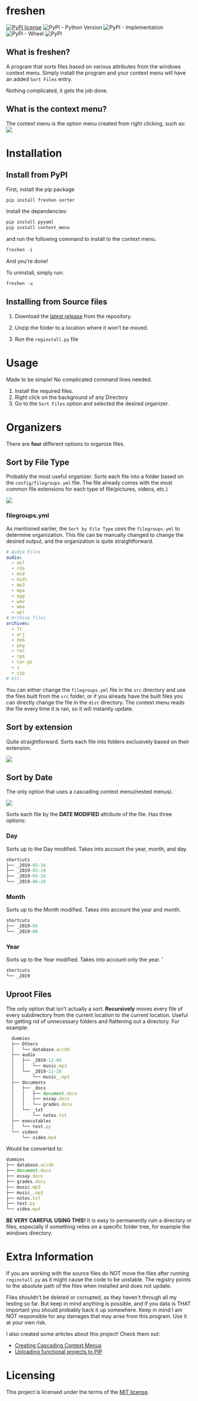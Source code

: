 # freshen

[![PyPI license](https://img.shields.io/pypi/l/ansicolortags.svg)](https://pypi.python.org/pypi/ansicolortags/)
![PyPI - Python Version](https://img.shields.io/pypi/pyversions/freshen-sorter)
![PyPI - Implementation](https://img.shields.io/pypi/implementation/freshen-sorter)
![PyPI - Wheel](https://img.shields.io/pypi/wheel/freshen-sorter)
![PyPI](https://img.shields.io/pypi/v/freshen-sorter)

## What is freshen?

A program that sorts files based on various attributes from the windows context menu. Simply install the program and your context menu will have an added `Sort Files` entry.

Nothing complicated, it gets the job done.

## What is the context menu?

The context menu is the option menu created from right clicking, such as:
![](graphics/contextmenu.gif)

# Installation

## Install from PyPI

First, install the pip package

```python
pip install freshen-sorter
```

Install the dependencies:
```python
pip install pyyaml
pip install context_menu
```

and run the following command to install to the context menu.

```python
freshen -i
```

And you're done!

To uninstall, simply run:

```python
freshen -u
```
## Installing from Source files

1.  Download the [latest release](https://github.com/saleguas/freshen/releases) from the repository.

2.  Unzip the folder to a location where it won't be moved.

3.  Run the `reginstall.py` file

# Usage

Made to be simple! No complicated command lines needed.
1. Install the required files.
2. Right click on the background of any Directory
3. Go to the `Sort Files` option and selected the desired organizer.

# Organizers

There are **four** different options to organize files.

## Sort by File Type

Probably the most useful organizer. Sorts each file into a folder based on the `config/filegroups.yml` file. The file already comes with the most common file extensions for each type of file(pictures, videos, etc.)

![](graphics/sortbyfiletype.gif)

### filegroups.yml

As mentioned earlier, the `Sort by File Type` uses the `filegroups.yml` to determine organization. This file can be manually changed to change the desired output, and the organization is quite straightforward.

```yaml
# Audio Files
audio:
  - aif
  - cda
  - mid
  - midi
  - mp3
  - mpa
  - ogg
  - wav
  - wma
  - wpl
# Archive files
archives:
  - 7z
  - arj
  - deb
  - pkg
  - rar
  - rpm
  - tar.gz
  - z
  - zip
# etc.
```

You can either change the `filegroups.yml` file in the `src` directory and use the files built from the `src` folder, or if you already have the built files you can directly change the file in the `dist` directory. The context menu reads the file every time it is ran, so it will instantly update.

## Sort by extension

Quite straightforward. Sorts each file into folders exclusively based on their extension.

![](graphics/sortbyextension.gif)

## Sort by Date

The only option that uses a cascading context menu(nested menus).

![](graphics/sortbydatemonth.PNG)

Sorts each file by the **DATE MODIFIED** attribute of the file. Has three options:

### Day

Sorts up to the Day modified. Takes into account the year, month, and day.

```js
shortcuts
├── _2019-05-16
├── _2019-05-19
├── _2019-05-24
└── _2019-06-28
```

### Month

Sorts up to the Month modified. Takes into account the year and month.

```js
shortcuts
├── _2019-05
└── _2019-06
```

### Year

Sorts up to the Year modified. Takes into account only the year.
'
```js
shortcuts
└── _2019
```

## Uproot Files

The only option that isn't actually a sort. **Recursively** moves every file of every subdirectory from the current location to the current location. Useful for getting rid of unnecessary folders and flattening out a directory. For example:

```js
  dummies
  ├── Others
  │   └── database.accdb
  ├── audio
  │   ├── _2019-12-06
  │   │   └── music.mp3
  │   └── _2019-12-28
  │       └── music_.mp3
  ├── documents
  │   ├── _docx
  │   │   ├── document.docx
  │   │   ├── essay.docx
  │   │   └── grades.docx
  │   └── _txt
  │       └── notes.txt
  ├── executables
  │   └── test.py
  └── videos
      └── video.mp4
```

Would be converted to:

```js
dummies
├── database.accdb
├── document.docx
├── essay.docx
├── grades.docx
├── music.mp3
├── music_.mp3
├── notes.txt
├── test.py
└── video.mp4
```

 **BE VERY CAREFUL USING THIS!** It is easy to permanently ruin a directory or files, especially if something relies on a specific folder tree, for example the windows directory.

# Extra Information

If you are working with the source files do NOT move the files after running `reginstall.py` as it might cause the code to be unstable. The registry points to the absolute path of the files when installed and does not update.

Files shouldn't be deleted or corrupted, as they haven't through all my testing so far. But keep in mind anything is possible, and if you data is THAT important you should probably back it up somewhere. Keep in mind I am NOT responsible for any damages that may arise from this program. Use it at your own risk.

I also created some articles about this project! Check them out:

-   [Creating Cascading Context Menus](https://medium.com/analytics-vidhya/creating-cascading-context-menus-with-the-windows-10-registry-f1cf3cd8398f)
-   [Uploading functional projects to PIP](https://medium.com/analytics-vidhya/uploading-functional-python-projects-to-pip-pypi-af73af754da0)

# Licensing

This project is licensed under the terms of the [MIT license](https://github.com/faheel/cleanup/blob/master/LICENSE).
